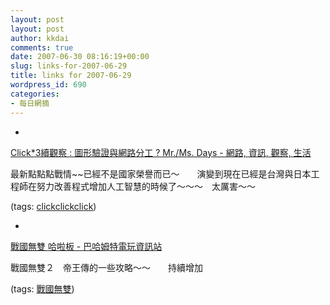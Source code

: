 ```yaml
---
layout: post
layout: post
author: kkdai
comments: true
date: 2007-06-30 08:16:19+00:00
slug: links-for-2007-06-29
title: links for 2007-06-29
wordpress_id: 690
categories:
- 每日網摘
---
```



	
  * 
		

[Click*3續觀察 : 圖形驗證與網路分工 ? Mr./Ms. Days - 網路, 資訊, 觀察, 生活](http://mmdays.wordpress.com/2007/06/28/clickclickclick_2/)


		

最新點點點戰情~~已經不是國家榮譽而已～　　演變到現在已經是台灣與日本工程師在努力改善程式增加人工智慧的時候了～～～　太厲害～～


		

(tags: [clickclickclick](http://del.icio.us/kkdai/clickclickclick))


	

	
  * 
		

[戰國無雙 哈啦板 - 巴哈姆特電玩資訊站](http://forum.gamer.com.tw/C.php?bsn=06121&snA=11310&locked=F&tnum=40&subbsn=7&Bpage=1&author=beow)


		

戰國無雙２　帝王傳的一些攻略～～　　持續增加


		

(tags: [戰國無雙](http://del.icio.us/kkdai/戰國無雙))


	


